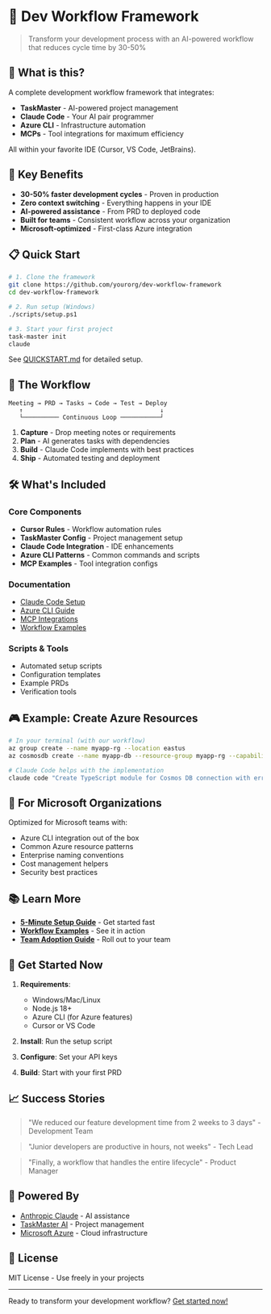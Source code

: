 # 🚀 Dev Workflow Framework

> Transform your development process with an AI-powered workflow that reduces cycle time by 30-50%

## 🎯 What is this?

A complete development workflow framework that integrates:
- **TaskMaster** - AI-powered project management
- **Claude Code** - Your AI pair programmer
- **Azure CLI** - Infrastructure automation
- **MCPs** - Tool integrations for maximum efficiency

All within your favorite IDE (Cursor, VS Code, JetBrains).

## 🌟 Key Benefits

- **30-50% faster development cycles** - Proven in production
- **Zero context switching** - Everything happens in your IDE
- **AI-powered assistance** - From PRD to deployed code
- **Built for teams** - Consistent workflow across your organization
- **Microsoft-optimized** - First-class Azure integration

## 📋 Quick Start

```bash
# 1. Clone the framework
git clone https://github.com/yourorg/dev-workflow-framework
cd dev-workflow-framework

# 2. Run setup (Windows)
./scripts/setup.ps1

# 3. Start your first project
task-master init
claude
```

See [QUICKSTART.md](documentation/QUICKSTART.md) for detailed setup.

## 🔄 The Workflow

```
Meeting → PRD → Tasks → Code → Test → Deploy
   ↑                                      ↓
   └────────── Continuous Loop ───────────┘
```

1. **Capture** - Drop meeting notes or requirements
2. **Plan** - AI generates tasks with dependencies
3. **Build** - Claude Code implements with best practices
4. **Ship** - Automated testing and deployment

## 🛠️ What's Included

### Core Components
- **Cursor Rules** - Workflow automation rules
- **TaskMaster Config** - Project management setup
- **Claude Code Integration** - IDE enhancements
- **Azure CLI Patterns** - Common commands and scripts
- **MCP Examples** - Tool integration configs

### Documentation
- [Claude Code Setup](documentation/claude-code-setup.md)
- [Azure CLI Guide](documentation/azure-cli-guide.md)
- [MCP Integrations](documentation/mcp-integrations.md)
- [Workflow Examples](documentation/workflow-examples/)

### Scripts & Tools
- Automated setup scripts
- Configuration templates
- Example PRDs
- Verification tools

## 🎮 Example: Create Azure Resources

```bash
# In your terminal (with our workflow)
az group create --name myapp-rg --location eastus
az cosmosdb create --name myapp-db --resource-group myapp-rg --capabilities EnableGremlin

# Claude Code helps with the implementation
claude code "Create TypeScript module for Cosmos DB connection with error handling"
```

## 🤝 For Microsoft Organizations

Optimized for Microsoft teams with:
- Azure CLI integration out of the box
- Common Azure resource patterns
- Enterprise naming conventions
- Cost management helpers
- Security best practices

## 📚 Learn More

- **[5-Minute Setup Guide](documentation/QUICKSTART.md)** - Get started fast
- **[Workflow Examples](documentation/workflow-examples/)** - See it in action
- **[Team Adoption Guide](documentation/team-adoption.md)** - Roll out to your team

## 🚀 Get Started Now

1. **Requirements**:
   - Windows/Mac/Linux
   - Node.js 18+
   - Azure CLI (for Azure features)
   - Cursor or VS Code

2. **Install**: Run the setup script
3. **Configure**: Set your API keys
4. **Build**: Start with your first PRD

## 📈 Success Stories

> "We reduced our feature development time from 2 weeks to 3 days" - Development Team

> "Junior developers are productive in hours, not weeks" - Tech Lead

> "Finally, a workflow that handles the entire lifecycle" - Product Manager

## 🤖 Powered By

- [Anthropic Claude](https://anthropic.com) - AI assistance
- [TaskMaster AI](https://github.com/taskmaster-ai) - Project management
- [Microsoft Azure](https://azure.microsoft.com) - Cloud infrastructure

## 📄 License

MIT License - Use freely in your projects

---

Ready to transform your development workflow? [Get started now!](documentation/QUICKSTART.md) 